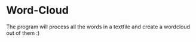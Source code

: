 # Word-Cloud
The program will process all the words in a textfile and create a wordcloud out of them :)
